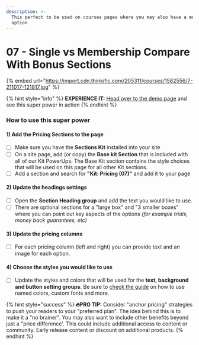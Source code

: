 ```yaml
---
description: >-
  This perfect to be used on courses pages where you may also have a membership
  option
---
```


# 07 - Single vs Membership Compare With Bonus Sections

{% embed url="https://import.cdn.thinkific.com/205311/courses/1582556/7-211017-121817.jpg" %}

{% hint style="info" %}
**EXPERIENCE IT:** [Head over to the demo page](https://powerupkit.thinkific.com/pages/pricing) and see this super power in action
{% endhint %}

### How to use this super power

#### 1) Add the Pricing Sections to the page

* [ ] Make sure you have the **Sections Kit** installed into your site
* [ ] On a site page, add (or copy) the **Base kit Section** that is included with all of our Kit PowerUps. The Base Kit section contains the style choices that will be used on this page for all other Kit sections.&#x20;
* [ ] Add a section and search for **"Kit: Pricing (07)"** and add it to your page

#### 2) Update the headings settings

* [ ] Open the **Section Heading group** and add the text you would like to use.&#x20;
* [ ] There are optional sections for a "large box" and "3 smaller boxes" where you can point out key aspects of the options _(for example trials, money back guarantees, etc)_&#x20;

#### 3) Update the pricing columns&#x20;

* [ ] For each pricing column (left and right) you can provide text and an image for each option.

#### 4) Choose the styles you would like to use

* [ ] Update the styles and colors that will be used for the **text, background and button setting groups**. Be sure to [check the guide](../../kit-common-sections/base-kit.md) on how to use named colors, custom fonts and more.

{% hint style="success" %}
**🔥PRO TIP:** Consider "anchor pricing" strategies to push your readers to your "preferred plan". The idea behind this is to make it a "no brainer". You may also want to include other benefits beyond just a "price difference'. This could include additional access to content or community. Early release content or discount on additional products.
{% endhint %}
